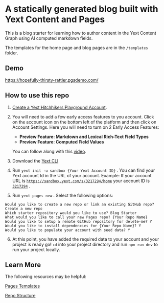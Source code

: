 # A statically generated blog built with Yext Content and Pages

This is a blog starter for learning how to author content in the Yext Content Graph using AI computed markdown fields.

The templates for the home page and blog pages are in the `/templates` folder.

## Demo

https://hopefully-thirsty-rattler.pgsdemo.com/

## How to use this repo

1. [Create a Yext Hitchhikers Playground Account](https://hitchhikers.yext.com/create-playground-account).
2. You will need to add a few early access features to you account. Click on the account icon on the bottom left of the platform and then click on Account Settings. Here you will need to turn on 2 Early Access Features:

   - **Preview Feature: Markdown and Lexical Rich-Text Field Types**
   - **Preview Feature: Computed Field Values**

   You can follow along with this [video](https://www.loom.com/share/a72ae1b8c52c4fe391482ceac8bde49b?sid=b55caaf6-d556-4ae1-8ae5-616b4b92d3ea).

3. Download the [Yext CLI](https://hitchhikers.yext.com/docs/cli/installation/installation?target=hh-docs-cli-installation-installation)
4. Run `yext init -u sandbox {Your Yext Account ID}` . You can find your Yext account Id in the URL of your account. Example: If your account URL is [`https://sandbox.yext.com/s/3217294/home`](https://sandbox.yext.com/s/3217294/home) your account ID is [`3217294`](https://sandbox.yext.com/s/3217294/home) .
5. Run `yext pages new` . Select the following options:

```
Would you like to create a new repo or link an existing GitHub repo? Create a new repo
Which starter repository would you like to use? Blog Starter
What would you like to call your new Pages repo? {Your Repo Name}
Would you like to setup a remote GitHub repository for delete-me? Y
Would you like to install dependencies for {Your Repo Name}? Y
Would you like to populate your account with seed data? Y
```

6. At this point, you have added the required data to your account and your project is ready go! `cd` into your project directory and run `npm run dev` to run your project locally.

## Learn More

The following resources may be helpful:

[Pages Templates](https://hitchhikers.yext.com/docs/pages/templates/)

[Repo Structure](https://hitchhikers.yext.com/docs/pages/repo-structure/)
